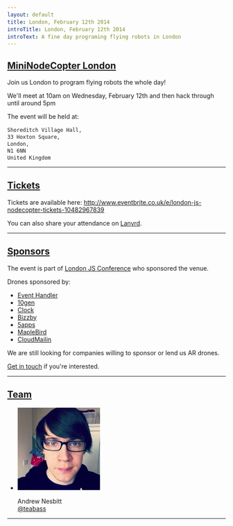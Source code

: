```yaml
---
layout: default
title: London, February 12th 2014
introTitle: London, February 12th 2014
introText: A fine day programing flying robots in London
---
```



<h2 id="intro"><a href="#intro">MiniNodeCopter London</a></h2>

Join us London to program flying robots the whole day!

We'll meet at 10am on Wednesday, February 12th and then hack through until around 5pm

The event will be held at:

```
Shoreditch Village Hall,
33 Hoxton Square,
London,
N1 6NN
United Kingdom
```

<hr>

<h2 id="tickets"><a href="#tickets">Tickets</a></h2>

Tickets are available here: http://www.eventbrite.co.uk/e/london-js-nodecopter-tickets-10482967839

<p>You can also share your attendance on <a href='http://lanyrd.com/2014/nodecopter-london'>Lanyrd</a>.</p>

<hr>

<h2 id="sponsors"><a href="#sponsors">Sponsors</a></h2>

The event is part of [London JS Conference](http://londonjsconf.com/) who sponsored the venue.

Drones sponsored by:

<ul>
  <li><a href='http://eventhandler.co.uk/'>Event Handler</a></li>
  <li><a href="http://www.10gen.com/">10gen</a></li>
  <li><a href="http://clock.co.uk/">Clock</a></li>
  <li><a href="http://www.bizzby.com/">Bizzby</a></li>
  <li><a href='https://5apps.com'>5apps</a></li>
  <li><a href='http://www.maplebird.com/'>MapleBird</a></li>
  <li><a href='http://www.cloudmailin.com/'>CloudMailin</a></li>
</ul>

We are still looking for companies willing to sponsor or lend us AR drones.

<a href="mailto:andrewnez@gmail.com">Get in touch</a> if you're interested.

<hr>

<h2 id="team"><a href="#team">Team</a></h2>

<ul class="team">
  <li>
    <img src="/img/team/andrew_nesbitt.jpg">
    <p>
      Andrew Nesbitt<br>
      <a href="https://twitter.com/teabass">@teabass</a>
    </p>
  </li>
</ul>

<hr>
